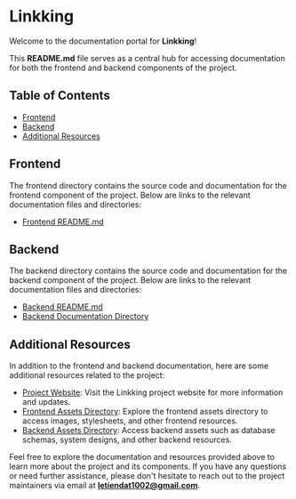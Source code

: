 # Linkking

Welcome to the documentation portal for **Linkking**!

This **README.md** file serves as a central hub for accessing documentation for both the frontend and backend components of the project.

## Table of Contents

- [Frontend](#frontend)
- [Backend](#backend)
- [Additional Resources](#additional-resources)

## Frontend

The frontend directory contains the source code and documentation for the frontend component of the project. Below are links to the relevant documentation files and directories:

- [Frontend README.md](frontend/README.md)

## Backend

The backend directory contains the source code and documentation for the backend component of the project. Below are links to the relevant documentation files and directories:

- [Backend README.md](backend/README.md)
- [Backend Documentation Directory](backend/docs/)

## Additional Resources

In addition to the frontend and backend documentation, here are some additional resources related to the project:

- [Project Website](https://linkking-shop.vercel.app): Visit the Linkking project website for more information and updates.
- [Frontend Assets Directory](frontend/src/assets): Explore the frontend assets directory to access images, stylesheets, and other frontend resources.
- [Backend Assets Directory](backend/assets): Access backend assets such as database schemas, system designs, and other backend resources.

Feel free to explore the documentation and resources provided above to learn more about the project and its components. If you have any questions or need further assistance, please don't hesitate to reach out to the project maintainers via email at **letiendat1002@gmail.com**.
